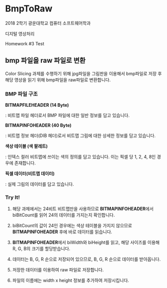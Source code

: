# BmpToRaw

2018 2학기 광운대학교 컴퓨터 소프트웨어학과

디지털 영상처리

Homework #3 Test

## bmp 파일을 raw 파일로 변환

Color Slicing 과제를 수행하기 위해 jpg파일을 그림판을 이용해서 bmp파일로 저장 후 해당 영상을 읽기 위해 bmp파일을 raw파일로 변환합니다.

### BMP 파일 구조

**BITMAPFILEHEADER (14 Byte)**

: 비트맵 파일 헤더로서 BMP 파일에 대한 일반 정보를 담고 있습니다.

**BITMAPINFOHEADER (40 Byte)**

: 비트맵 정보 헤더(DIB 헤더)로서 비트맵 그림에 대한 상세한 정보를 담고 있습니다.

**색상 테이블 (색 팔레트)**

: 인덱스 컬러 비트맵에 쓰이는 색의 정의를 담고 있습니다. 이는 픽셀 당 1, 2, 4, 8인 경우에 존재합니다.

**픽셀 데이터(비트맵 데이터)**

: 실제 그림의 데이터를 담고 있습니다.

### Try It!

1. 해당 과제에서는 24비트 비트맵만을 사용하므로 **BITMAPINFOHEADER**에서 biBitCount를 읽어 24의 데이터를 가지는지 확인합니다.

2. biBitCount의 값이 24인 경우에는 색상 테이블을 가지지 않으므로 **BITMAPINFOHEADER** 후에 바로 데이터를 읽습니다.

3. **BITMAPINFOHEADER**에서 biWidth와 biHeight를 읽고, 해당 사이즈를 이용해 R, G, B의 크기를 할당받습니다.

4. 데이터는 B, G, R 순으로 저장되어 있으므로, B, G, R 순으로 데이터를 받아옵니다.

5. 저장한 데이터를 이용하여 raw 파일로 저장합니다.

6. 파일의 이름에는 width  x height 정보를 추가하여 저장시킵니다.
